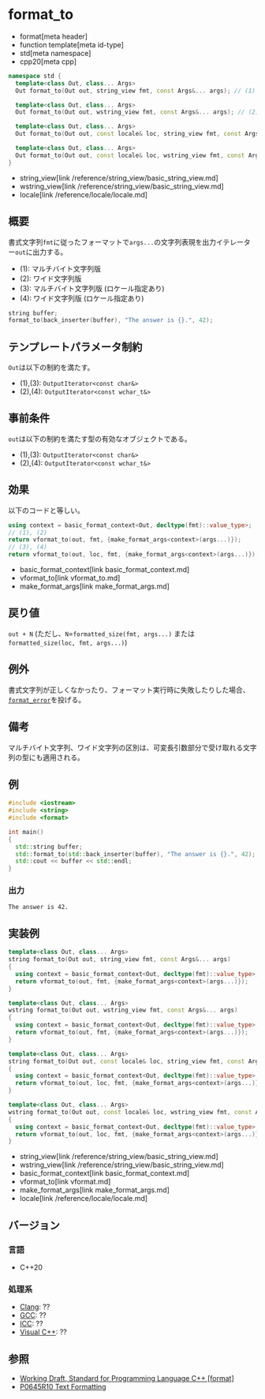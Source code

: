 # format_to

* format[meta header]
* function template[meta id-type]
* std[meta namespace]
* cpp20[meta cpp]

```cpp
namespace std {
  template<class Out, class... Args>
  Out format_to(Out out, string_view fmt, const Args&... args); // (1)

  template<class Out, class... Args>
  Out format_to(Out out, wstring_view fmt, const Args&... args); // (2)

  template<class Out, class... Args>
  Out format_to(Out out, const locale& loc, string_view fmt, const Args&... args); // (3)

  template<class Out, class... Args>
  Out format_to(Out out, const locale& loc, wstring_view fmt, const Args&... args); // (4)
}
```
* string_view[link /reference/string_view/basic_string_view.md]
* wstring_view[link /reference/string_view/basic_string_view.md]
* locale[link /reference/locale/locale.md]

## 概要

書式文字列`fmt`に従ったフォーマットで`args...`の文字列表現を出力イテレーター`out`に出力する。

* (1): マルチバイト文字列版
* (2): ワイド文字列版
* (3): マルチバイト文字列版 (ロケール指定あり)
* (4): ワイド文字列版 (ロケール指定あり)

```cpp
string buffer;
format_to(back_inserter(buffer), "The answer is {}.", 42);
```

## テンプレートパラメータ制約

`Out`は以下の制約を満たす。

* (1),(3): `OutputIterator<const char&>`
* (2),(4): `OutputIterator<const wchar_t&>`

## 事前条件

`out`は以下の制約を満たす型の有効なオブジェクトである。

* (1),(3): `OutputIterator<const char&>`
* (2),(4): `OutputIterator<const wchar_t&>`

## 効果

以下のコードと等しい。

```cpp
using context = basic_format_context<Out, decltype(fmt)::value_type>;
// (1), (2)
return vformat_to(out, fmt, {make_format_args<context>(args...)});
// (3), (4)
return vformat_to(out, loc, fmt, {make_format_args<context>(args...)});
```
* basic_format_context[link basic_format_context.md]
* vformat_to[link vformat_to.md]
* make_format_args[link make_format_args.md]

## 戻り値

`out + N` (ただし、`N`=`formatted_size(fmt, args...)` または `formatted_size(loc, fmt, args...)`)

## 例外

書式文字列が正しくなかったり、フォーマット実行時に失敗したりした場合、[`format_error`](format_error.md)を投げる。

## 備考

マルチバイト文字列、ワイド文字列の区別は、可変長引数部分で受け取れる文字列の型にも適用される。

## 例
```cpp example
#include <iostream>
#include <string>
#include <format>

int main()
{
  std::string buffer;
  std::format_to(std::back_inserter(buffer), "The answer is {}.", 42);
  std::cout << buffer << std::endl;
}
```

### 出力
```
The answer is 42.
```

## 実装例
```cpp
template<class Out, class... Args>
string format_to(Out out, string_view fmt, const Args&... args)
{
  using context = basic_format_context<Out, decltype(fmt)::value_type>;
  return vformat_to(out, fmt, {make_format_args<context>(args...)});
}

template<class Out, class... Args>
wstring format_to(Out out, wstring_view fmt, const Args&... args)
{
  using context = basic_format_context<Out, decltype(fmt)::value_type>;
  return vformat_to(out, fmt, {make_format_args<context>(args...)});
}

template<class Out, class... Args>
string format_to(Out out, const locale& loc, string_view fmt, const Args&... args)
{
  using context = basic_format_context<Out, decltype(fmt)::value_type>;
  return vformat_to(out, loc, fmt, {make_format_args<context>(args...)});
}

template<class Out, class... Args>
wstring format_to(Out out, const locale& loc, wstring_view fmt, const Args&... args)
{
  using context = basic_format_context<Out, decltype(fmt)::value_type>;
  return vformat_to(out, loc, fmt, {make_format_args<context>(args...)});
}
```
* string_view[link /reference/string_view/basic_string_view.md]
* wstring_view[link /reference/string_view/basic_string_view.md]
* basic_format_context[link basic_format_context.md]
* vformat_to[link vformat.md]
* make_format_args[link make_format_args.md]
* locale[link /reference/locale/locale.md]

## バージョン
### 言語
- C++20

### 処理系
- [Clang](/implementation.md#clang): ??
- [GCC](/implementation.md#gcc): ??
- [ICC](/implementation.md#icc): ??
- [Visual C++](/implementation.md#visual_cpp): ??

## 参照

* [Working Draft, Standard for Programming Language C++ [format]](https://timsong-cpp.github.io/cppwp/format)
* [P0645R10 Text Formatting](http://www.open-std.org/jtc1/sc22/wg21/docs/papers/2019/p0645r10.html)

